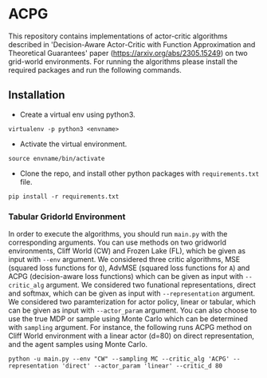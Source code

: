 # ACPG

This repository contains implementations of actor-critic algorithms described in 'Decision-Aware Actor-Critic with Function Approximation and Theoretical Guarantees' paper (https://arxiv.org/abs/2305.15249) on two grid-world environments. For running the algorithms please install the required packages and run the following commands. 
## Installation
* Create a virtual env using python3.

`virtualenv -p python3 <envname>`

* Activate the virtual environment.

`source envname/bin/activate`

* Clone the repo, and install other python packages with `requirements.txt` file.

`pip install -r requirements.txt`

### Tabular Gridorld Environment
In order to execute the algorithms, you should run `main.py` with the corresponding arguments. 
You can use methods on two gridworld environments, Cliff World (CW) and Frozen Lake (FL), which be given as input with `--env` argument. 
We considered three critic algorithms, MSE (squared loss functions for `Q`), AdvMSE (squared loss functions for `A`) and ACPG (decision-aware loss functions) which can be given as input with `--critic_alg` argument.
We considered two funational representations, direct and softmax, which can be given as input with `--representation` argument.
We considered two paramterization for actor policy, linear or tabular, which can be given as input with `--actor_param` argument.
You can also choose to use the true MDP or sample using Monte Carlo which can be determined with `sampling` argument.
For instance, the following runs ACPG method on Cliff World environment with a linear actor (d=80) on direct representation, and the agent samples using Monte Carlo.
```
python -u main.py --env "CW" --sampling MC --critic_alg 'ACPG' --representation 'direct' --actor_param 'linear' --critic_d 80
```

